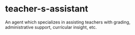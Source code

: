 # teacher-s-assistant
An agent which specializes in assisting teachers with grading, administrative support, curricular insight, etc.
